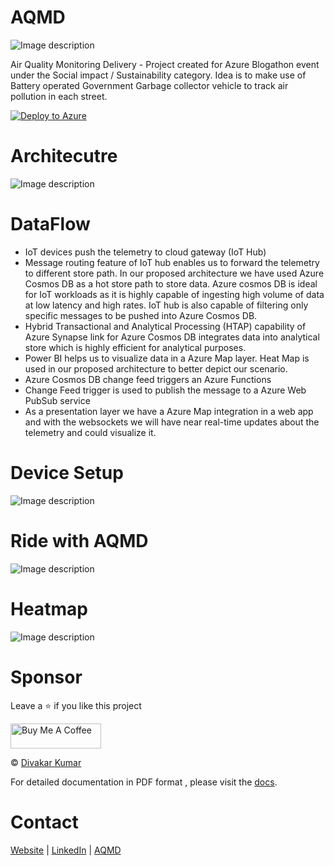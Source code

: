 # AQMD

![Image description](https://dev-to-uploads.s3.amazonaws.com/uploads/articles/pw93cnyur18dmo46ivnk.png)

Air Quality Monitoring Delivery - Project created for Azure Blogathon event under the Social impact / Sustainability category. Idea is to make use of Battery operated Government Garbage collector vehicle to track air pollution in each street.

[![Deploy to Azure](https://aka.ms/deploytoazurebutton)](https://portal.azure.com/#create/Microsoft.Template/uri/https%3A%2F%2Fraw.githubusercontent.com%2FCloud-Jas%2FAQMD%2Fmain%2Fdeploy%2Fazuredeploy.json)

# Architecutre

![Image description](https://dev-to-uploads.s3.amazonaws.com/uploads/articles/4ubgoferawvx7pqrgpp9.png)

# DataFlow

- IoT devices push the telemetry to cloud gateway (IoT Hub)
- Message routing feature of IoT hub enables us to forward the telemetry to different store path. In our proposed   architecture we have used Azure Cosmos DB as a hot store path to store data. Azure cosmos DB is ideal for IoT workloads as it is highly capable of ingesting high volume of data at low latency and high rates. IoT hub is also capable of filtering only specific messages to be pushed into Azure Cosmos DB.
- Hybrid Transactional and Analytical Processing (HTAP) capability of Azure Synapse link for Azure Cosmos DB integrates data into analytical store which is highly efficient for analytical purposes.
- Power BI helps us to visualize data in a Azure Map layer. Heat Map is used in our proposed architecture to better depict our scenario.
- Azure Cosmos DB change feed triggers an Azure Functions
- Change Feed trigger is used to publish the message to a Azure Web PubSub service 
- As a presentation layer we have a Azure Map integration in a web app and with the websockets we will have near real-time updates about the telemetry and could visualize it.

# Device Setup

![Image description](https://dev-to-uploads.s3.amazonaws.com/uploads/articles/q9d2mw0ob553wgjxuhic.png)

# Ride with AQMD

![Image description](https://dev-to-uploads.s3.amazonaws.com/uploads/articles/o28dxn602tq652w9agsz.png)


# Heatmap

![Image description](https://dev-to-uploads.s3.amazonaws.com/uploads/articles/b4r0h21ahyroq49n7lcs.png)


# Sponsor

Leave a ⭐ if you like this project

<a href="https://www.buymeacoffee.com/divakarkumar" target="_blank"><img src="https://cdn.buymeacoffee.com/buttons/v2/default-yellow.png" alt="Buy Me A Coffee" style="height: 40px !important;width: 145 !important;" ></a>


&copy; [Divakar Kumar](//github.com/Divakar-Kumar)

For detailed documentation in PDF format , please visit the [docs](docs/AQMD.pdf). 

# Contact

[Website](//iamdivakarkumar.com) | [LinkedIn](https://www.linkedin.com/in/divakar-kumar/) | [AQMD](https://github.com/Cloud-Jas/AQMD)

